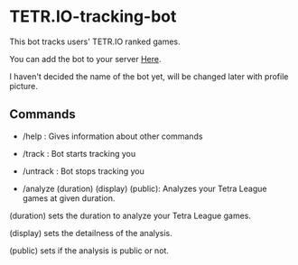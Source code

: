 # TETR.IO-tracking-bot
This bot tracks users' TETR.IO ranked games.

You can add the bot to your server [Here](https://discord.com/api/oauth2/authorize?client_id=1130754854252445736&permissions=517611183168&scope=bot).

I haven't decided the name of the bot yet, will be changed later with profile picture.

## Commands

* /help : Gives information about other commands


* /track : Bot starts tracking you


* /untrack : Bot stops tracking you


* /analyze (duration) (display) (public): Analyzes your Tetra League games at given duration.

(duration) sets the duration to analyze your Tetra League games.

(display) sets the detailness of the analysis.

(public) sets if the analysis is public or not.

